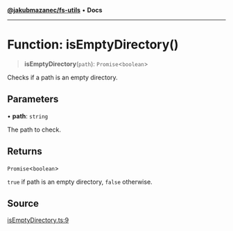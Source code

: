 [**@jakubmazanec/fs-utils**](../README.md) • **Docs**

---

# Function: isEmptyDirectory()

> **isEmptyDirectory**(`path`): `Promise`\<`boolean`\>

Checks if a path is an empty directory.

## Parameters

• **path**: `string`

The path to check.

## Returns

`Promise`\<`boolean`\>

`true` if path is an empty directory, `false` otherwise.

## Source

[isEmptyDirectory.ts:9](https://github.com/jakubmazanec/tools/blob/bb20df5276ddb119762948adc2cda520aef09f0f/packages/fs-utils/source/isEmptyDirectory.ts#L9)
